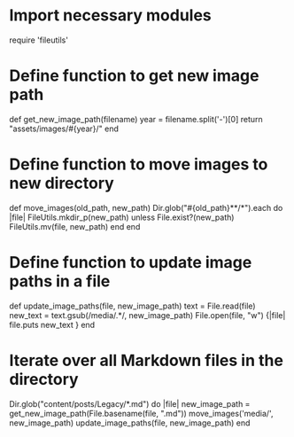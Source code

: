 # Import necessary modules
require 'fileutils'

# Define function to get new image path
def get_new_image_path(filename)
  year = filename.split('-')[0]
  return "assets/images/#{year}/"
end

# Define function to move images to new directory
def move_images(old_path, new_path)
  Dir.glob("#{old_path}**/*").each do |file|
    FileUtils.mkdir_p(new_path) unless File.exist?(new_path)
    FileUtils.mv(file, new_path)
  end
end

# Define function to update image paths in a file
def update_image_paths(file, new_image_path)
  text = File.read(file)
  new_text = text.gsub(/media\/.*/, new_image_path)
  File.open(file, "w") {|file| file.puts new_text }
end

# Iterate over all Markdown files in the directory
Dir.glob("content/posts/Legacy/*.md") do |file|
  new_image_path = get_new_image_path(File.basename(file, ".md"))
  move_images('media/', new_image_path)
  update_image_paths(file, new_image_path)
end